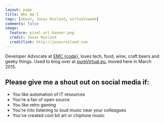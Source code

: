 ```yaml
---
layout: page
title: Who Am I
tags: [about, Jonas Rosland, virtualswede]
comments: false
image:
  feature: pixel-art-banner.png
  credit: Jonas Rosland
  creditlink: http://jonasrosland.com
---
```


Developer Advocate at [EMC {code}](http://emccode.github.io), loves tech, food, wine, craft beers and geeky things.
Used to blog over at [pureVirtual.eu](pureVirtual.eu), moved here in March 2015.

## Please give me a shout out on social media if:

* You like automation of IT resources
* You're a fan of open source
* You like retro gaming
* You're into listening to loud music near your colleagues
* You've created cool bit art or chiptune music

